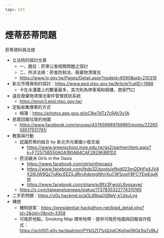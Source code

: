 ```yaml
---
tags: GIS　
---
```


# 煙蒂菸蒂問題

菸蒂資料與法規
- 立法院的探討文章
    - 一、題目：菸蒂公害相關問題之探討
    - 二、所涉法規：菸害防制法、廢棄物清理法
    - https://www.ly.gov.tw/Pages/Detail.aspx?nodeid=6590&pid=210319
- 新北市環保局的探討：https://www.epd.ntpc.gov.tw/Article?catID=1988
    - 卡在水溝蓋上的數量最多，其次則為停車場和騎樓、商家門口
- 違反廢棄物清理法案件管理資訊系統
    - https://envir3.epd.ntpc.gov.tw/
- 定點收集煙蒂的方式
    - 相簿：https://photos.app.goo.gl/oC8w7dTz7cRAV3v1A
- 民眾回報垃圾的地圖
    - https://www.facebook.com/groups/437659989769965/posts/2226508517551761/
- 教案與行動
    - 認識菸蒂的組合 by 新北市光華國小衛生組
        - https://www.greenschool.moe.edu.tw/gs2/partner/item.aspx?k=F72575B550A0A1B0AB4CAF2829EBB1D2
    - 菸沒綠洲 Girls in the Oasis
        - https://www.facebook.com/girlsintheoasis
        - https://www.facebook.com/feds32/posts/pfbid023mQDHFpXJV4X26UW9Qz7uKkcEEZjLdRrcAdonigNhnXuCW1zxoY8FCYEjeEgxKtfl
        - https://www.facebook.com/share/p/Bfz3FwnzL6yqsavw/
    - https://x.com/taiwanplusnews/status/1737835322774315165
- 二手菸問題：https://g0v.hackmd.io/aOL8RqaOSReV-k1JIsuLyg
- 構想
    - 機制提案：https://presidential-hackathon.net/bgid_detail.php?id=2&gid=0&nid=3358
    - 可吸菸地點，Smoking Map 煙岸地帶 - 提供可吸菸地圖與回報協作程式：https://sch001.g0v.tw/dash/prj/PYkGZt71yQUqICKg5w09Gk1ta7x9kJ